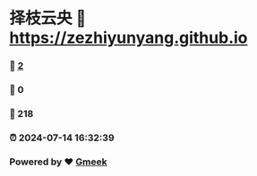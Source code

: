# 择枝云央 :link: https://zezhiyunyang.github.io 
### :page_facing_up: [2](https://zezhiyunyang.github.io/tag.html) 
### :speech_balloon: 0 
### :hibiscus: 218 
### :alarm_clock: 2024-07-14 16:32:39 
### Powered by :heart: [Gmeek](https://github.com/Meekdai/Gmeek)
